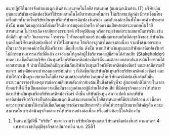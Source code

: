แนวปฏิบัติในการจัดทำแผนฉุกเฉินด้านงานเทคโนโลยีสารสนเทศ (แผนฉุกเฉินด้าน IT)
บริษัทเงินทุนและบริษัทเครดิตฟองซิเอร์ใช้ระบบเทคโนโลยีสารสนเทศในการ
ให้บริการแก่ลูกค้า มีการเชื่อมโยงเครือข่ายทั้งภายในบริษัทเงินทุนหรือบริษัทเครดิตฟองซิเอร์เอง
และกับองค์กรอื่นทั้งในและต่างประเทศ ดังนั้น หากเกิดเหตุการณ์ที่ส่งผลให้เกิดการหยุดชะงักหรือ
เกิดความเสียหายต่อระบบเทคโนโลยีสารสนเทศ ไม่ว่าจะเกิดจากภัยทางธรรมชาติ หรืออุบัติเหตุ
หรือการมุ่งร้ายต่อระบบสถาบันการเงิน เช่น อัคคีภัย อุทกภัย วินาศกรรม โจรกรรม ไวรัสคอมพิวเตอร์
ย่อมมีผลกระทบทันทีต่อธุรกิจของบริษัทเงินทุนหรือบริษัทเครดิตฟองซิเอร์ ทำให้ไม่สามารถ
ให้บริการลูกค้าได้อย่างต่อเนื่อง รวมทั้งส่งผลกระทบเป็นวงกว้างต่อองค์กรอื่นที่มีเครือข่าย
เชื่อมโยงกัน ดังนั้น หากบริษัทเงินทุนและบริษัทเครดิตฟองซิเอร์ไม่มีกระบวนการรองรับที่ดีแล้ว
อาจส่งผลให้ลูกค้าผู้ใช้บริการและผู้มีส่วนได้ส่วนเสีย (Stakeholder) ขาดความเชื่อมั่นต่อบริษัท
เงินทุนหรือบริษัทเครดิตฟองซิเอร์นั้นและต่อระบบสถาบันการเงินโดยรวมได้
เอกสารแนบ 4
นำมาใช้เมื่อเกิดปัญหาขึ้นกับบริษัทเงินทุนหรือบริษัทเครดิตฟองซิเอร์ และหากมีการเตรียมการ
อย่างดีย่อมจะช่วยลดผลกระทบต่าง ๆ ที่เกิดขึ้นกับบริษัทเงินทุนหรือบริษัทเครดิตฟองซิเอร์ และ
ช่วยให้การฟื้นฟูระบบเทคโนโลยีสารสนเทศของบริษัทเงินทุนหรือบริษัทเครดิตฟองซิเอร์กลับคืน
กระบวนการรองรับเหตุการณ์ความเสียหายดังกล่าวข้างต้นเป็นสิ่งสำคัญที่จะ
สู่สภาพปกติได้ภายในเวลาที่ยอมรับได้ ซึ่งเป็นผลต่อความเชื่อมั่นของลูกค้าและผู้มีส่วนได้ส่วนเสีย
ที่มีต่อธุรกิจและการให้บริการของบริษัทเงินทุนหรือบริษัทเครดิตฟองซิเอร์ ดังนั้น บริษัทเงินทุน
สภาวะปกติ
และบริษัทเครดิตฟองซิเอร์จึงจำเป็นต้องมีแผนฉุกเฉินด้านงานเทคโนโลยีสารสนเทศที่มีประสิทธิภาพ
๕
เนื้อหา
และสามารถนำมาใช้งานได้เมื่อเกิดเหตุการณ์ความเสียหายจริง เพื่อให้บรรลุเป้าหมายที่สำคัญคือ
ความสามารถในการดำเนินธุรกิจและการให้บริการอย่างต่อเนื่อง หรืออย่างน้อยก็ใกล้เคียงกับ
1. ในแนวปฏิบัตินี้
“บริษัท” หมายความว่า บริษัทเงินทุนและบริษัทเครดิตฟองซิเอร์ ตามมาตรา 4
แห่งพระราชบัญญัติธุรกิจสถาบันการเงิน พ.ศ. 2551
